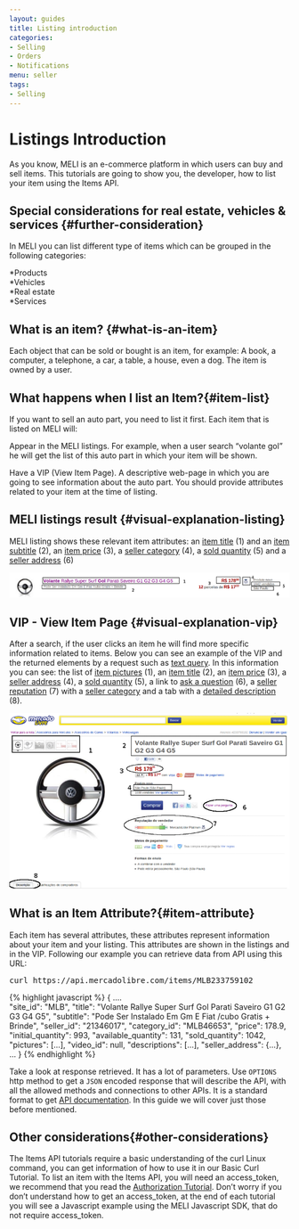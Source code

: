 ```yaml
---
layout: guides
title: Listing introduction
categories: 
- Selling 
- Orders
- Notifications
menu: seller
tags: 
- Selling
---
```


# Listings Introduction

As you know, MELI is an e-commerce platform in which users can buy and sell items. This tutorials are going to show you, the developer, how to list your item using the Items API.

## Special considerations for real estate, vehicles & services {#further-consideration}

In MELI you can list different type of items which can be grouped in the following categories:

*Products    
*Vehicles    
*Real estate    
*Services    


## What is an item? {#what-is-an-item}

Each object that can be sold or bought is an item, for example: A book, a computer, a telephone, a car, a table, a house, even a dog. The item is owned by a user.

## What happens when I list an Item?{#item-list}

If you want to sell an auto part, you need to list it first. Each item that is listed on MELI will:

Appear in the MELI listings. For example, when a user search “volante gol” he will get the list of this auto part in which your item will be shown.

Have a VIP (View Item Page). A descriptive web-page in which you are going to see information about the auto part.
You should provide attributes related to your item at the time of listing.


## MELI listings result {#visual-explanation-listing}

MELI listing shows these relevant item attributes: an <a href="javascript:void(0)" onClick="goToByScroll('item-title')">item title</a> (1) and an <a href="javascript:void(0)" onClick="goToByScroll('item-title')">item subtitle</a> (2), an <a href="javascript:void(0)" onClick="goToByScroll('item-price')">item price</a> (3), a <a href="javascript:void(0)" onClick="goToByScroll('seller-category')">seller category</a> (4), a <a href="javascript:void(0)" onClick="goToByScroll('sold-quantity')">sold quantity</a> (5) and a <a href="javascript:void(0)" onClick="goToByScroll('seller-address')">seller address</a> (6)


![meli listing](/images/meli-listing.png)

## VIP - View Item Page {#visual-explanation-vip}

After a search, if the user clicks an item he will find more specific information related to items. Below you can see an example of the VIP and the returned elements by a request such as [text query](/search-by-text-query). In this information you can see: the list of <a href="javascript:void(0)" onClick="goToByScroll('item-pictures')">item pictures</a> (1), an <a href="javascript:void(0)" onClick="goToByScroll('item-title')">item title</a> (2), an <a href="javascript:void(0)" onClick="goToByScroll('item-price')">item price</a> (3), a <a href="javascript:void(0)" onClick="goToByScroll('seller-address')">seller address</a> (4), a <a href="javascript:void(0)" onClick="goToByScroll('sold-quantity')">sold quantity</a> (5), a link to [ask a question](/ask-a-question) (6), a <a href="javascript:void(0)" onClick="goToByScroll('seller-reputation')">seller reputation</a> (7) with a <a href="javascript:void(0)" onClick="goToByScroll('seller-category')">seller category</a> and a tab with a <a href="javascript:void(0)" onClick="goToByScroll('detailed-decription')">detailed description</a> (8). 


![vip](/images/vip.png)

## What is an Item Attribute?{#item-attribute}

Each item has several attributes, these attributes represent information about your item and your listing. This attributes are shown in the listings and in the VIP. Following our example you can retrieve data from API using this URL:

<pre class="terminal">
curl https://api.mercadolibre.com/items/MLB233759102
</pre>

{% highlight javascript %} 
{
  .... 	
  "site_id": "MLB",
  "title": "Volante Rallye Super Surf Gol Parati Saveiro G1 G2 G3 G4 G5",
  "subtitle": "Pode Ser Instalado Em Gm E Fiat /cubo Gratis + Brinde",
  "seller_id": "21346017",
  "category_id": "MLB46653",
  "price": 178.9,
  "initial_quantity": 993,
  "available_quantity": 131,
  "sold_quantity": 1042,
  "pictures": [...],
  "video_id": null,
  "descriptions": [...],
  "seller_address": {...},
  ...
}
{% endhighlight %}

Take a look at response retrieved. It has a lot of parameters. Use <code>OPTIONS</code> http method to get a <code>JSON</code> encoded response that will describe the API, with all the allowed methods and connections to other APIs. It is a standard format to get [API documentation](/design-considerations/#options).
In this guide we will cover just those before mentioned.



## Other considerations{#other-considerations}

The Items API tutorials require a basic understanding of the curl Linux command, you can get information of how to use it in our Basic Curl Tutorial.
To list an item with the Items API, you will need an access_token, we recommend that you read the [Authorization Tutorial](../authentication-and-authorization).
Don’t worry if you don’t understand how to get an access_token, at the end of each tutorial you will see a Javascript example using the MELI Javascript SDK, that do not require access_token.
